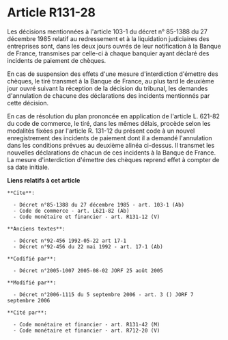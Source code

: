 # Article R131-28

Les décisions mentionnées à l'article 103-1 du décret n° 85-1388 du 27 décembre 1985 relatif au redressement et à la
liquidation judiciaires des entreprises sont, dans les deux jours ouvrés de leur notification à la Banque de France,
transmises par celle-ci à chaque banquier ayant déclaré des incidents de paiement de chèques. 

En cas de suspension des effets d'une mesure d'interdiction d'émettre des chèques, le tiré transmet à la Banque de France, au
plus tard le deuxième jour ouvré suivant la réception de la décision du tribunal, les demandes d'annulation de chacune des
déclarations des incidents mentionnés par cette décision. 

En cas de résolution du plan prononcée en application de l'article L. 621-82 du code de commerce, le tiré, dans les mêmes
délais, procède selon les modalités fixées par l'article R. 131-12 du présent code à un nouvel enregistrement des incidents
de paiement dont il a demandé l'annulation dans les conditions prévues au deuxième alinéa ci-dessus. Il transmet les
nouvelles déclarations de chacun de ces incidents à la Banque de France. La mesure d'interdiction d'émettre des chèques
reprend effet à compter de sa date initiale.

**Liens relatifs à cet article**

	**Cite**:

	  - Décret n°85-1388 du 27 décembre 1985 - art. 103-1 (Ab)
	  - Code de commerce - art. L621-82 (Ab)
	  - Code monétaire et financier - art. R131-12 (V)

	**Anciens textes**:

	  - Décret n°92-456 1992-05-22 art 17-1
	  - Décret n°92-456 du 22 mai 1992 - art. 17-1 (Ab)

	**Codifié par**:

	  - Décret n°2005-1007 2005-08-02 JORF 25 août 2005

	**Modifié par**:

	  - Décret n°2006-1115 du 5 septembre 2006 - art. 3 () JORF 7 septembre 2006

	**Cité par**:

	  - Code monétaire et financier - art. R131-42 (M)
	  - Code monétaire et financier - art. R712-20 (V)
